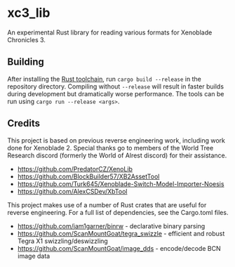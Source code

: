 # xc3_lib
An experimental Rust library for reading various formats for Xenoblade Chronicles 3.

## Building
After installing the [Rust toolchain](https://www.rust-lang.org/tools/install), run `cargo build --release` in the repository directory.
Compiling without `--release` will result in faster builds during development but dramatically worse performance. 
The tools can be run using `cargo run --release <args>`.

## Credits
This project is based on previous reverse engineering work, including work done for Xenoblade 2.
Special thanks go to members of the World Tree Research discord (formerly the World of Alrest discord) for their assistance.
* https://github.com/PredatorCZ/XenoLib
* https://github.com/BlockBuilder57/XB2AssetTool
* https://github.com/Turk645/Xenoblade-Switch-Model-Importer-Noesis
* https://github.com/AlexCSDev/XbTool

This project makes use of a number of Rust crates that are useful for reverse engineering. For a full list of dependencies, see the Cargo.toml files.
* https://github.com/jam1garner/binrw - declarative binary parsing
* https://github.com/ScanMountGoat/tegra_swizzle - efficient and robust Tegra X1 swizzling/deswizzling
* https://github.com/ScanMountGoat/image_dds - encode/decode BCN image data